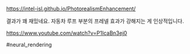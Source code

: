 https://intel-isl.github.io/PhotorealismEnhancement/

결과가 꽤 재밌네요. 자동차 루프 부분의 프레넬 효과가 강해지는 게 인상적입니다.

https://www.youtube.com/watch?v=P1IcaBn3ej0

#neural_rendering